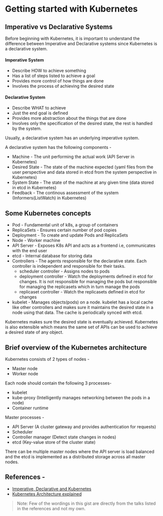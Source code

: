 # Getting started with Kubernetes

## Imperative vs Declarative Systems

Before beginning with Kubernetes, it is important to understand the difference between Imperative and Declarative systems since Kubernetes is a declarative system.

#### Imperative System

- Describe HOW to achieve something
- Has a list of steps listed to achieve a goal
- Provides more control of how things are done
- Involves the process of achieving the desired state

#### Declarative System

- Describe WHAT to achieve
- Just the end goal is defined
- Provides more abstraction about the things that are done
- Involves only the specification of the desired state, the rest is handled by the system.

Usually, a declarative system has an underlying imperative system.

A declarative system has the following components - 

- Machine - The unit performing the actual work (API Server in Kubernetes)
- Desired State - The state of the machine expected (yaml files from the user perspective and data stored in etcd from the system perspective in Kubernetes)
- System State - The state of the machine at any given time (data stored in etcd in Kubernetes)
- Feedback - The continous assessment of the system (Informers(ListWatch) in Kubernetes)

## Some Kubernetes concepts

- Pod - Fundamental unit of k8s, a group of containers
- ReplicaSets - Ensures certain number of pod copies
- Deployment - To create and update Pods and ReplicaSets
- Node - Worker machine
- API Server - Exposes K8s API and acts as a frontend i.e, communicates with the end user
- etcd - Internal database for storing data
- Controllers - The agents responsible for the declarative state. Each controller is independent and responsible for their tasks.
    - scheduler controller - Assigns nodes to pods
    - deployment controller - Watch the deployments defined in etcd for changes. It is not responsible for managing the pods but responsible for managing the replicasets which in turn manage the pods
    - replicaset controller - Watch the replicasets defined in etcd for changes
- kubelet - Manages objects(pods) on a node. kubelet has a local cache like other controllers and makes sure it maintains the desired state in a node using that data. The cache is periodically synced with etcd.

Kubernetes makes sure the desired state is eventually achieved. Kubernetes is also extensible which means the same set of APIs can be used to achieve a desired state of any object.

## Brief overview of the Kubernetes architecture

Kubernetes consists of 2 types of nodes -
- Master node
- Worker node

Each node should contain the following 3 processes-
- kubelet
- kube-proxy (Intelligently manages networking between the pods in a node)
- Container runtime

Master processes - 
- API Server (A cluster gateway and provides authentication for requests)
- Scheduler
- Controller manager (Detect state changes in nodes)
- etcd (Key-value store of the cluster state)

There can be multiple master nodes where the API server is load balanced and the etcd is implemented as a distributed storage across all master nodes.

## References - 

- [Imperative, Declarative and Kubernetes](https://www.youtube.com/watch?v=hB3H4_YRnFc)
- [Kubernetes Architecture explained](https://www.youtube.com/watch?v=umXEmn3cMWY)


> Note: Few of the wordings in this gist are directly from the talks listed in the references and not my
own.